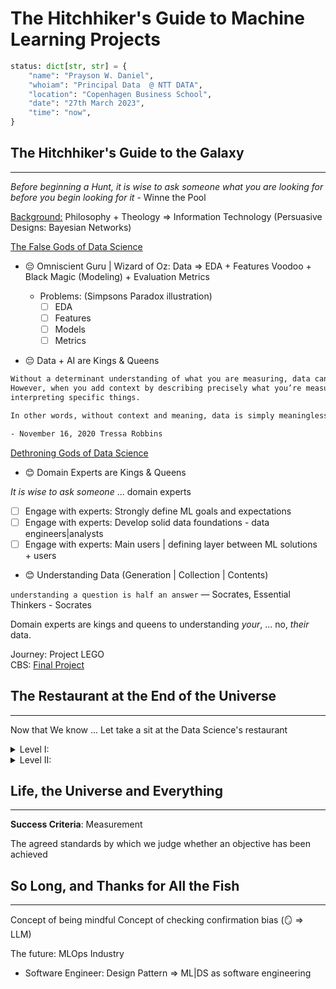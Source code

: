 # The Hitchhiker's Guide to Machine Learning Projects

```python
status: dict[str, str] = {
    "name": "Prayson W. Daniel",
    "whoiam": "Principal Data  @ NTT DATA",
    "location": "Copenhagen Business School",
    "date": "27th March 2023",
    "time": "now",
} 
```

## The Hitchhiker's Guide to the Galaxy
___
_Before beginning a Hunt, it is wise to ask someone what you are looking for before you begin looking for it_ - Winne the Pool

<u>Background:</u> Philosophy + Theology => Information Technology (Persuasive Designs: Bayesian Networks)

<u>The False Gods of Data Science</u>
- 😔 Omniscient Guru | Wizard of Oz: 
    Data => EDA + Features Voodoo + Black Magic (Modeling) + Evaluation Metrics

    * Problems: (Simpsons Paradox illustration)
        - [ ] EDA 
        - [ ] Features 
        - [ ] Models
        - [ ] Metrics

- 😔 Data + AI are Kings & Queens

```latex
Without a determinant understanding of what you are measuring, data can’t be used in a meaningful way. 
However, when you add context by describing precisely what you’re measuring and why—only then can it be useful for 
interpreting specific things.

In other words, without context and meaning, data is simply meaningless vanity metrics embedded in pretty charts.

- November 16, 2020 Tressa Robbins
```
<u>Dethroning Gods of Data Science</u>

- 😊 Domain Experts are Kings & Queens

_It is wise to ask someone_ ... domain experts
 - [ ] Engage with experts: Strongly define ML goals and expectations
 - [ ] Engage with experts: Develop solid data foundations - data engineers|analysts
 - [ ] Engage with experts: Main users | defining layer between ML solutions + users

- 😊 Understanding Data (Generation | Collection | Contents)

`understanding a question is half an answer` ― Socrates, Essential Thinkers - Socrates

Domain experts are kings and queens to understanding _your_, ... no, _their_ data.

Journey: Project LEGO <br>
CBS: [Final Project](https://kursuskatalog.cbs.dk/2022-2023/KAN-CINTO4003U.aspx)

## The Restaurant at the End of the Universe
___

Now that We know ... Let take a sit at the Data Science's restaurant

<details>
<summary>Level I:</summary>

![simple ml pipeline](https://ml-ops.org/img/ml-engineering.jpg)
[ml ops](https://ml-ops.org/)

</details>

<details>
<summary>Level II:</summary>

![advance ml ci/cd](https://substackcdn.com/image/fetch/f_auto,q_auto:good,fl_progressive:steep/https%3A%2F%2Fsubstack-post-media.s3.amazonaws.com%2Fpublic%2Fimages%2F3aecb1b1-cd46-4b3f-a538-3073bbd6543f_1650x2114.png)
[Aurimas Griciūnas](https://www.newsletter.swirlai.com/p/sai-21-what-is-continuous-training)
</details>


## Life, the Universe and Everything
___

**Success Criteria**: Measurement

The agreed standards by which we judge whether an objective has been achieved

## So Long, and Thanks for All the Fish
___

Concept of being mindful
Concept of checking confirmation bias (🪞 => LLM)


The future: MLOps Industry
 - Software Engineer: Design Pattern => ML|DS as software engineering